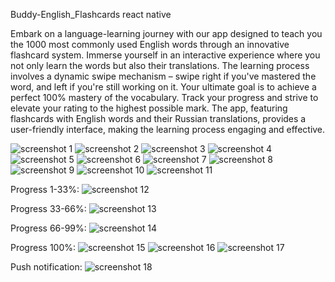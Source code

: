 Buddy-English_Flashcards react native

Embark on a language-learning journey with our app designed to teach you the 1000 most commonly used English words through an innovative flashcard system. Immerse yourself in an interactive experience where you not only learn the words but also their translations. The learning process involves a dynamic swipe mechanism – swipe right if you've mastered the word, and left if you're still working on it. Your ultimate goal is to achieve a perfect 100% mastery of the vocabulary. Track your progress and strive to elevate your rating to the highest possible mark. The app, featuring flashcards with English words and their Russian translations, provides a user-friendly interface, making the learning process engaging and effective.


![screenshot 1](https://github.com/eshchukina/EnglishBuddy-app/blob/main/assets/screenshots/1.png)
![screenshot 2](https://github.com/eshchukina/EnglishBuddy-app/blob/main/assets/screenshots/2.png)
![screenshot 3](https://github.com/eshchukina/EnglishBuddy-app/blob/main/assets/screenshots/3.png)
![screenshot 4](https://github.com/eshchukina/EnglishBuddy-app/blob/main/assets/screenshots/33.png)
![screenshot 5](https://github.com/eshchukina/EnglishBuddy-app/blob/main/assets/screenshots/4.png)
![screenshot 6](https://github.com/eshchukina/EnglishBuddy-app/blob/main/assets/screenshots/5.png)
![screenshot 7](https://github.com/eshchukina/EnglishBuddy-app/blob/main/assets/screenshots/6.png)
![screenshot 8](https://github.com/eshchukina/EnglishBuddy-app/blob/main/assets/screenshots/7.png)
![screenshot 9](https://github.com/eshchukina/EnglishBuddy-app/blob/main/assets/screenshots/8.png)
![screenshot 10](https://github.com/eshchukina/EnglishBuddy-app/blob/main/assets/screenshots/9.png)
![screenshot 11](https://github.com/eshchukina/EnglishBuddy-app/blob/main/assets/screenshots/10.png)

Progress 1-33%:
![screenshot 12](https://github.com/eshchukina/EnglishBuddy-app/blob/main/assets/screenshots/11.png)

Progress 33-66%:
![screenshot 13](https://github.com/eshchukina/EnglishBuddy-app/blob/main/assets/screenshots/12.png)

Progress 66-99%:
![screenshot 14](https://github.com/eshchukina/EnglishBuddy-app/blob/main/assets/screenshots/13.png)

Progress 100%:
![screenshot 15](https://github.com/eshchukina/EnglishBuddy-app/blob/main/assets/screenshots/14.png)
![screenshot 16](https://github.com/eshchukina/EnglishBuddy-app/blob/main/assets/screenshots/15.png)
![screenshot 17](https://github.com/eshchukina/EnglishBuddy-app/blob/main/assets/screenshots/16.png)

Push notification:
![screenshot 18](https://github.com/eshchukina/EnglishBuddy-app/blob/main/assets/screenshots/17.png)
